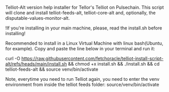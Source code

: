 Telliot-Alt version help installer for Tellor's Telliot on Pulsechain.
This script will clone and install telliot-feeds-alt, telliot-core-alt and, optionally, the disputable-values-monitor-alt.

!If you're installing in your main machine, please, read the install.sh before installing!

Recommended to install in a Linux Virtual Machine with linux bash(Ubuntu, for example). 
Copy and paste the line below in your terminal and run it:

curl -O https://raw.githubusercontent.com/fetchoracle/telliot-install-script-alt/refs/heads/main/install.sh && chmod +x install.sh && ./install.sh && cd telliot-feeds-alt && source venv/bin/activate

Note, everytime you need to run Telliot again, you need to enter the venv environment from inside the telliot feeds folder: source/venv/bin/activate
